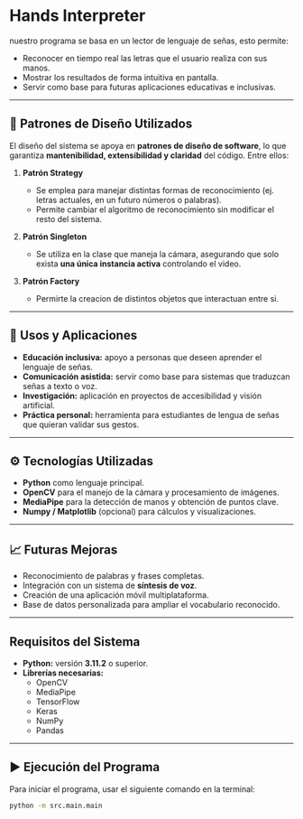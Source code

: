 # Hands Interpreter
nuestro programa se basa en un lector de lenguaje de señas, esto permite:

- Reconocer en tiempo real las letras que el usuario realiza con sus manos.  
- Mostrar los resultados de forma intuitiva en pantalla.  
- Servir como base para futuras aplicaciones educativas e inclusivas.  

---

## 🧩 Patrones de Diseño Utilizados

El diseño del sistema se apoya en **patrones de diseño de software**, lo que garantiza **mantenibilidad, extensibilidad y claridad** del código. Entre ellos:

1. **Patrón Strategy**  
   - Se emplea para manejar distintas formas de reconocimiento (ej. letras actuales, en un futuro números o palabras).  
   - Permite cambiar el algoritmo de reconocimiento sin modificar el resto del sistema.  

2. **Patrón Singleton**  
   - Se utiliza en la clase que maneja la cámara, asegurando que solo exista **una única instancia activa** controlando el video.  

3. **Patrón Factory**  
   - Permirte la creacion de distintos objetos que interactuan entre si.  

---

## 🚀 Usos y Aplicaciones

- **Educación inclusiva:** apoyo a personas que deseen aprender el lenguaje de señas.  
- **Comunicación asistida:** servir como base para sistemas que traduzcan señas a texto o voz.  
- **Investigación:** aplicación en proyectos de accesibilidad y visión artificial.  
- **Práctica personal:** herramienta para estudiantes de lengua de señas que quieran validar sus gestos.  

---

## ⚙️ Tecnologías Utilizadas

- **Python** como lenguaje principal.  
- **OpenCV** para el manejo de la cámara y procesamiento de imágenes.  
- **MediaPipe** para la detección de manos y obtención de puntos clave.  
- **Numpy / Matplotlib** (opcional) para cálculos y visualizaciones.  

---

## 📈 Futuras Mejoras

- Reconocimiento de palabras y frases completas.  
- Integración con un sistema de **síntesis de voz**.  
- Creación de una aplicación móvil multiplataforma.  
- Base de datos personalizada para ampliar el vocabulario reconocido.  

---
##  Requisitos del Sistema

- **Python:** versión **3.11.2** o superior.  
- **Librerías necesarias:**  
  - OpenCV  
  - MediaPipe  
  - TensorFlow  
  - Keras  
  - NumPy  
  - Pandas  

---

## ▶️ Ejecución del Programa

Para iniciar el programa, usar el siguiente comando en la terminal:

```bash
python -m src.main.main
